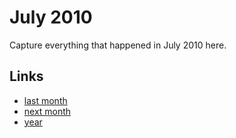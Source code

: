 # July 2010

Capture everything that happened in July 2010 here.

## Links
- [last month](calendar/months/2010-06.md)
- [next month](calendar/months/2010-08.md)
- [year](calendar/years/2010.md)